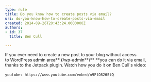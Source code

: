 ```yaml
---
type: rule
title: Do you know how to create posts via email?
uri: do-you-know-how-to-create-posts-via-email
created: 2014-09-26T20:43:24.0000000Z
authors:
- id: 37
  title: Ben Cull

---
```


If you ever need to create a new post to your blog without access to WordPress admin area** **(**/wp-admin**)** **you can do it via email, thanks to the Jetpack plugin.​ Watch how you do it on Ben Cull's video:
 

`youtube: https://www.youtube.com/embed/n9PlO826StQ`
 

​​​

